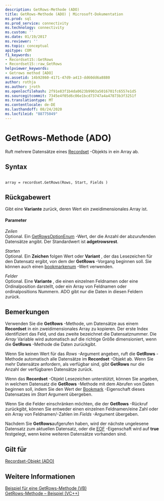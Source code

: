 ```yaml
---
description: GetRows-Methode (ADO)
title: GetRows-Methode (ADO) | Microsoft-Dokumentation
ms.prod: sql
ms.prod_service: connectivity
ms.technology: connectivity
ms.custom: ''
ms.date: 01/19/2017
ms.reviewer: ''
ms.topic: conceptual
apitype: COM
f1_keywords:
- Recordset15::GetRows
- Recordset15::raw_GetRows
helpviewer_keywords:
- Getrows method [ADO]
ms.assetid: 14b92860-4171-47d9-a413-dd60dd6a8880
author: rothja
ms.author: jroth
ms.openlocfilehash: 2f91e83f1b4da0623b9903a5016701fc6557e1d5
ms.sourcegitcommit: 7345e4f05d6c06e1bcd73747a4a47873b3f3251f
ms.translationtype: MT
ms.contentlocale: de-DE
ms.lasthandoff: 08/24/2020
ms.locfileid: "88775049"
---
```

# <a name="getrows-method-ado"></a>GetRows-Methode (ADO)
Ruft mehrere Datensätze eines [Recordset](./recordset-object-ado.md) -Objekts in ein Array ab.  
  
## <a name="syntax"></a>Syntax  
  
```  
  
array = recordset.GetRows(Rows, Start, Fields )  
```  
  
## <a name="return-value"></a>Rückgabewert  
 Gibt eine **Variante** zurück, deren Wert ein zweidimensionales Array ist.  
  
#### <a name="parameters"></a>Parameter  
 *Zeilen*  
 Optional. Ein [GetRowsOptionEnum](./getrowsoptionenum.md) -Wert, der die Anzahl der abzurufenden Datensätze angibt. Der Standardwert ist **adgetrowsrest**.  
  
 *Starten*  
 Optional. Ein **Zeichen** folgen Wert oder **Variant** , der das Lesezeichen für den Datensatz ergibt, von dem der **GetRows** -Vorgang beginnen soll. Sie können auch einen [bookmarkenum](./bookmarkenum.md) -Wert verwenden.  
  
 *Felder*  
 Optional. Eine **Variante** , die einen einzelnen Feldnamen oder eine Ordinalposition darstellt, oder ein Array von Feldnamen oder ordinalpositions Nummern. ADO gibt nur die Daten in diesen Feldern zurück.  
  
## <a name="remarks"></a>Bemerkungen  
 Verwenden Sie die **GetRows** -Methode, um Datensätze aus einem **Recordset** in ein zweidimensionales Array zu kopieren. Der erste Index identifiziert das Feld, und das zweite bezeichnet die Datensatznummer. Die *Array* Variable wird automatisch auf die richtige Größe dimensioniert, wenn die **GetRows** -Methode die Daten zurückgibt.  
  
 Wenn Sie keinen Wert für das *Rows* -Argument angeben, ruft die **GetRows** -Methode automatisch alle Datensätze im **Recordset** -Objekt ab. Wenn Sie mehr Datensätze anfordern, als verfügbar sind, gibt **GetRows** nur die Anzahl der verfügbaren Datensätze zurück.  
  
 Wenn das **Recordset** -Objekt Lesezeichen unterstützt, können Sie angeben, in welchem Datensatz die **GetRows** -Methode mit dem Abrufen von Daten beginnen soll, indem Sie den Wert der [Bookmark](./bookmark-property-ado.md) -Eigenschaft dieses Datensatzes im *Start* Argument übergeben.  
  
 Wenn Sie die Felder einschränken möchten, die der **GetRows** -Rückruf zurückgibt, können Sie entweder einen einzelnen Feldnamen/eine Zahl oder ein Array von Feldnamen/-Zahlen im *Fields* -Argument übergeben.  
  
 Nachdem Sie **GetRows**aufgerufen haben, wird der nächste ungelesene Datensatz zum aktuellen Datensatz, oder die [EOF](./bof-eof-properties-ado.md) -Eigenschaft wird auf **true** festgelegt, wenn keine weiteren Datensätze vorhanden sind.  
  
## <a name="applies-to"></a>Gilt für  
 [Recordset-Objekt (ADO)](./recordset-object-ado.md)  
  
## <a name="see-also"></a>Weitere Informationen  
 [Beispiel für eine GetRows-Methode (VB)](./getrows-method-example-vb.md)   
 [GetRows-Methode – Beispiel (VC++)](./getrows-method-example-vc.md)